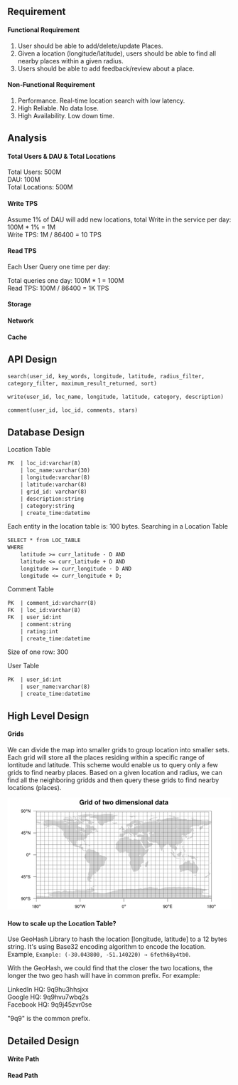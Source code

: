 

## Requirement

#### Functional Requirement
1. User should be able to add/delete/update Places.
2. Given a location (longitude/latitude), users should be able to find all nearby places within a given radius.
3. Users should be able to add feedback/review about a place.

#### Non-Functional Requirement
1. Performance. Real-time location search with low latency.
2. High Reliable. No data lose.
3. High Availability. Low down time.

## Analysis

#### Total Users & DAU & Total Locations

Total Users: 500M  
DAU: 100M  
Total Locations:  500M

#### Write TPS

Assume 1% of DAU will add new locations, total Write in the service per day:  
100M * 1% = 1M  
Write TPS: 1M / 86400 = 10 TPS

#### Read TPS
Each User Query one time per day:

Total queries one day: 100M * 1 = 100M  
Read TPS: 100M / 86400 = 1K TPS

#### Storage


#### Network

#### Cache

## API Design

```
search(user_id, key_words, longitude, latitude, radius_filter, category_filter, maximum_result_returned, sort)
```

```
write(user_id, loc_name, longitude, latitude, category, description)
```

```
comment(user_id, loc_id, comments, stars)
```

## Database Design

Location Table
```
PK  | loc_id:varchar(8)
    | loc_name:varchar(30)
    | longitude:varchar(8)
    | latitude:varchar(8)
    | grid_id: varchar(8)
    | description:string
    | category:string
    | create_time:datetime
```

Each entity in the location table is: 100 bytes. Searching in a Location Table

```
SELECT * from LOC_TABLE
WHERE
    latitude >= curr_latitude - D AND
    latitude <= curr_latitude + D AND
    longitude >= curr_longitude - D AND
    longitude <= curr_longitude + D;
```

Comment Table
```
PK  | comment_id:varcharr(8)
FK  | loc_id:varchar(8)
FK  | user_id:int
    | comment:string
    | rating:int
    | create_time:datetime
```

Size of one row: 300

User Table
```
PK  | user_id:int
    | user_name:varchar(8)
    | create_time:datetime
```

## High Level Design

#### Grids
We can divide the map into smaller grids to group location into smaller sets. Each grid will store all the places residing within a specific range of lontitude and latitude. This scheme would enable us to query only a few grids to find nearby places. Based on a given location and radius, we can find all the neighboring gridds and then query these grids to find nearby locations (places).

![Yelp.Grids.png](pic/Yelp.Grids.png)


#### How to scale up the Location Table?

Use GeoHash Library to hash the location [longitude, latitude] to a 12 bytes string. It's using Base32 encoding algorithm to encode the location. Example, `Example: (-30.043800, -51.140220) → 6feth68y4tb0`.

With the GeoHash, we could find that the closer the two locations, the longer the two geo hash will have in common prefix. For example:

LinkedIn HQ: 9q9hu3hhsjxx  
Google HQ: 9q9hvu7wbq2s  
Facebook HQ: 9q9j45zvr0se  

"9q9" is the common prefix.

## Detailed Design

#### Write Path

#### Read Path
